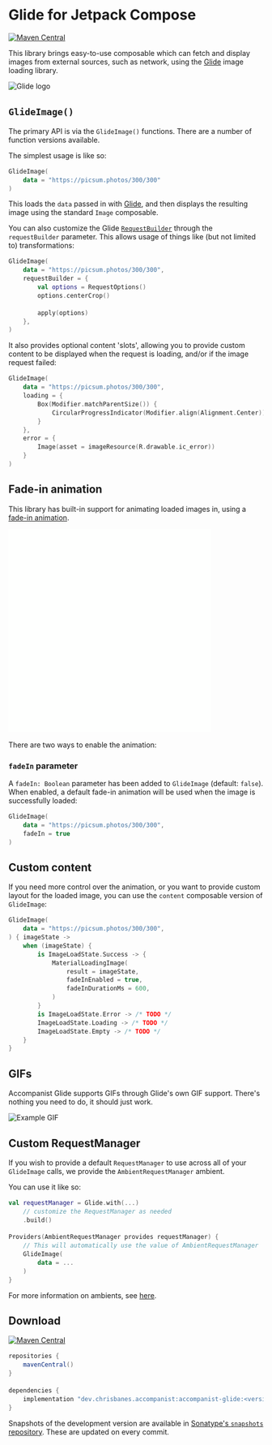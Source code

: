 # Glide for Jetpack Compose

[![Maven Central](https://img.shields.io/maven-central/v/dev.chrisbanes.accompanist/accompanist-glide)](https://search.maven.org/search?q=g:dev.chrisbanes.accompanist)

This library brings easy-to-use composable which can fetch and display images from external sources, such as network, using the [Glide][glide] image loading library.

<img src="https://github.com/bumptech/glide/blob/master/static/glide_logo.png?raw=true" width="480" alt="Glide logo">

## `GlideImage()`

The primary API is via the `GlideImage()` functions. There are a number of function versions available.

The simplest usage is like so:

```kotlin 
GlideImage(
    data = "https://picsum.photos/300/300"
)
```

This loads the `data` passed in with [Glide][glide], and then displays the resulting image using the standard `Image` composable.

You can also customize the Glide [`RequestBuilder`](https://bumptech.github.io/glide/javadocs/4110/com/bumptech/glide/RequestBuilder.html) through the `requestBuilder` parameter. This allows usage of things like (but not limited to) transformations:

```kotlin
GlideImage(
    data = "https://picsum.photos/300/300",
    requestBuilder = {
        val options = RequestOptions()
        options.centerCrop()

        apply(options)
    },
)
```

It also provides optional content 'slots', allowing you to provide custom content to be displayed when the request is loading, and/or if the image request failed:

``` kotlin
GlideImage(
    data = "https://picsum.photos/300/300",
    loading = {
        Box(Modifier.matchParentSize()) {
            CircularProgressIndicator(Modifier.align(Alignment.Center))
        }
    },
    error = {
        Image(asset = imageResource(R.drawable.ic_error))
    }
)
```

## Fade-in animation

This library has built-in support for animating loaded images in, using a [fade-in animation](https://material.io/archive/guidelines/patterns/loading-images.html).

![](./images/crossfade.gif)

There are two ways to enable the animation:

### `fadeIn` parameter

A `fadeIn: Boolean` parameter has been added to `GlideImage` (default: `false`). When enabled, a default fade-in animation will be used when the image is successfully loaded:

``` kotlin
GlideImage(
    data = "https://picsum.photos/300/300",
    fadeIn = true
)
```

## Custom content

If you need more control over the animation, or you want to provide custom layout for the loaded image, you can use the `content` composable version of `GlideImage`:

``` kotlin
GlideImage(
    data = "https://picsum.photos/300/300",
) { imageState ->
    when (imageState) {
        is ImageLoadState.Success -> {
            MaterialLoadingImage(
                result = imageState,
                fadeInEnabled = true,
                fadeInDurationMs = 600,
            )
        }
        is ImageLoadState.Error -> /* TODO */
        ImageLoadState.Loading -> /* TODO */
        ImageLoadState.Empty -> /* TODO */
    }
}
```

## GIFs

Accompanist Glide supports GIFs through Glide's own GIF support. There's nothing you need to do, it should just work.

![Example GIF](https://media.giphy.com/media/6oMKugqovQnjW/giphy.gif)

## Custom RequestManager

If you wish to provide a default `RequestManager` to use across all of your `GlideImage`
calls, we provide the `AmbientRequestManager` ambient.

You can use it like so:

``` kotlin
val requestManager = Glide.with(...)
    // customize the RequestManager as needed
    .build()

Providers(AmbientRequestManager provides requestManager) {
    // This will automatically use the value of AmbientRequestManager
    GlideImage(
        data = ...
    )
}
```

For more information on ambients, see [here](https://developer.android.com/reference/kotlin/androidx/compose/runtime/Ambient).

## Download

[![Maven Central](https://img.shields.io/maven-central/v/dev.chrisbanes.accompanist/accompanist-glide)](https://search.maven.org/search?q=g:dev.chrisbanes.accompanist)

```groovy
repositories {
    mavenCentral()
}

dependencies {
    implementation "dev.chrisbanes.accompanist:accompanist-glide:<version>"
}
```

Snapshots of the development version are available in [Sonatype's `snapshots` repository][snap]. These are updated on every commit.

[compose]: https://developer.android.com/jetpack/compose
[snap]: https://oss.sonatype.org/content/repositories/snapshots/dev/chrisbanes/accompanist/accompanist-glide/
[glide]: https://bumptech.github.io/glide/

